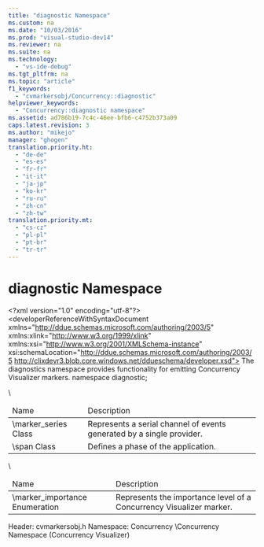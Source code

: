 ```yaml
---
title: "diagnostic Namespace"
ms.custom: na
ms.date: "10/03/2016"
ms.prod: "visual-studio-dev14"
ms.reviewer: na
ms.suite: na
ms.technology: 
  - "vs-ide-debug"
ms.tgt_pltfrm: na
ms.topic: "article"
f1_keywords: 
  - "cvmarkersobj/Concurrency::diagnostic"
helpviewer_keywords: 
  - "Concurrency::diagnostic namespace"
ms.assetid: ad786b19-7c4c-46ee-bfb6-c4752b373a09
caps.latest.revision: 3
ms.author: "mikejo"
manager: "ghogen"
translation.priority.ht: 
  - "de-de"
  - "es-es"
  - "fr-fr"
  - "it-it"
  - "ja-jp"
  - "ko-kr"
  - "ru-ru"
  - "zh-cn"
  - "zh-tw"
translation.priority.mt: 
  - "cs-cz"
  - "pl-pl"
  - "pt-br"
  - "tr-tr"
---
```

# diagnostic Namespace
\<?xml version="1.0" encoding="utf-8"?>
\<developerReferenceWithSyntaxDocument xmlns="http://ddue.schemas.microsoft.com/authoring/2003/5" xmlns:xlink="http://www.w3.org/1999/xlink" xmlns:xsi="http://www.w3.org/2001/XMLSchema-instance" xsi:schemaLocation="http://ddue.schemas.microsoft.com/authoring/2003/5 http://clixdevr3.blob.core.windows.net/ddueschema/developer.xsd">
  <introduction>
    <para>The <unmanagedCodeEntityReference>diagnostics</unmanagedCodeEntityReference> namespace provides functionality for emitting Concurrency Visualizer markers.</para>
  </introduction>
  <syntaxSection>
    <legacySyntax>namespace diagnostic;</legacySyntax>
  </syntaxSection>
  <section>
    <title>Members</title>
    <content />
    <sections>
      <section>
        <title>Classes</title>
        <content>
          \<table xmlns:caps="http://schemas.microsoft.com/build/caps/2013/11">
            <thead>
              <tr>
                <TD>
                  <para>Name</para>
                </TD>
                <TD>
                  <para>Description</para>
                </TD>
              </tr>
            </thead>
            <tbody>
              <tr>
                <TD>
                  <para>
                    \<link xlink:href="b8445ed0-c512-4f92-b6b4-3d05c044f939">marker_series Class</link>
                  </para>
                </TD>
                <TD>
                  <para>Represents a serial channel of events generated by a single provider.</para>
                </TD>
              </tr>
              <tr>
                <TD>
                  <para>
                    \<link xlink:href="527826a8-2590-43ad-b907-7bc0b7288e92">span Class</link>
                  </para>
                </TD>
                <TD>
                  <para>Defines a phase of the application.</para>
                </TD>
              </tr>
            </tbody>
          </table>
        </content>
      </section>
      <section>
        <title>Enumerations</title>
        <content>
          \<table xmlns:caps="http://schemas.microsoft.com/build/caps/2013/11">
            <thead>
              <tr>
                <TD>
                  <para>Name</para>
                </TD>
                <TD>
                  <para>Description</para>
                </TD>
              </tr>
            </thead>
            <tbody>
              <tr>
                <TD>
                  <para>
                    \<link xlink:href="d5524ea0-0227-4d8e-9122-332291042df5">marker_importance Enumeration</link>
                  </para>
                </TD>
                <TD>
                  <para>Represents the importance level of a Concurrency Visualizer marker.</para>
                </TD>
              </tr>
            </tbody>
          </table>
        </content>
      </section>
    </sections>
  </section>
  <requirements>
    <content>
      <para>
        <embeddedLabel>Header: </embeddedLabel>cvmarkersobj.h</para>
      <para>
        <embeddedLabel>Namespace: </embeddedLabel>Concurrency</para>
    </content>
  </requirements>
  <relatedTopics>
    \<link xlink:href="001fbfce-a278-4502-aa27-26d65dd61453">Concurrency Namespace (Concurrency Visualizer)</link>
  </relatedTopics>
</developerReferenceWithSyntaxDocument>